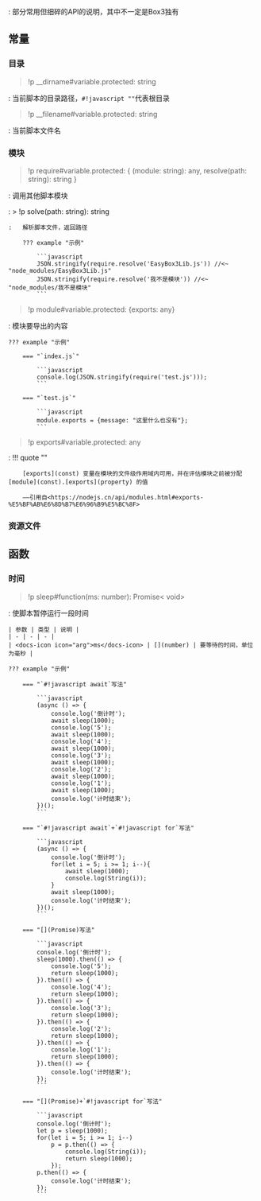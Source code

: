 :   部分常用但细碎的API的说明，其中不一定是Box3独有

## 常量
### 目录
> !p __dirname#variable.protected: string

:   当前脚本的目录路径，`#!javascript ""`代表根目录

> !p __filename#variable.protected: string

:   当前脚本文件名

### 模块
> !p require#variable.protected: {
    (module: string): any,
    resolve(path: string): string
}

:   调用其他脚本模块

:   > !p solve(path: string): string

    :   解析脚本文件，返回路径

        ??? example "示例"

            ```javascript
            JSON.stringify(require.resolve('EasyBox3Lib.js')) //<~ "node_modules/EasyBox3Lib.js"
            JSON.stringify(require.resolve('我不是模块')) //<~ "node_modules/我不是模块"
            ```

> !p module#variable.protected: {exports: any}

:   模块要导出的内容

    ??? example "示例"

        === "`index.js`"

            ```javascript
            console.log(JSON.stringify(require('test.js')));
            ```

        === "`test.js`"

            ```javascript
            module.exports = {message: "这里什么也没有"};
            ```

> !p exports#variable.protected: any

:   !!! quote ""

        [exports](const) 变量在模块的文件级作用域内可用，并在评估模块之前被分配 [module](const).[exports](property) 的值

        ——引用自<https://nodejs.cn/api/modules.html#exports-%E5%BF%AB%E6%8D%B7%E6%96%B9%E5%BC%8F>

### 资源文件
## 函数
### 时间
> !p sleep#function(ms: number): Promise< void>

:   使脚本暂停运行一段时间

    | 参数 | 类型 | 说明 |
    | - | - | - |
    | <docs-icon icon="arg">ms</docs-icon> | [](number) | 要等待的时间，单位为毫秒 |

    ??? example "示例"

        === "`#!javascript await`写法"

            ```javascript
            (async () => {
                console.log('倒计时');
                await sleep(1000);
                console.log('5');
                await sleep(1000);
                console.log('4');
                await sleep(1000);
                console.log('3');
                await sleep(1000);
                console.log('2');
                await sleep(1000);
                console.log('1');
                await sleep(1000);
                console.log('计时结束');
            })();
            ```

        === "`#!javascript await`+`#!javascript for`写法"

            ```javascript
            (async () => {
                console.log('倒计时');
                for(let i = 5; i >= 1; i--){
                    await sleep(1000);
                    console.log(String(i));
                }
                await sleep(1000);
                console.log('计时结束');
            })();
            ```

        === "[](Promise)写法"

            ```javascript
            console.log('倒计时');
            sleep(1000).then(() => {
                console.log('5');
                return sleep(1000);
            }).then(() => {
                console.log('4');
                return sleep(1000);
            }).then(() => {
                console.log('3');
                return sleep(1000);
            }).then(() => {
                console.log('2');
                return sleep(1000);
            }).then(() => {
                console.log('1');
                return sleep(1000);
            }).then(() => {
                console.log('计时结束');
            });
            ```

        === "[](Promise)+`#!javascript for`写法"

            ```javascript
            console.log('倒计时');
            let p = sleep(1000);
            for(let i = 5; i >= 1; i--)
                p = p.then(() => {
                    console.log(String(i));
                    return sleep(1000);
                });
            p.then(() => {
                console.log('计时结束');
            });
            ```
